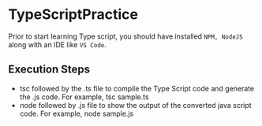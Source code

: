 # TypeScriptPractice
Prior to start learning Type script, you should have installed ```NPM, NodeJS``` along with an IDE like ```VS Code```.

## Execution Steps
<ul>
<li>tsc followed by the .ts file to compile the Type Script code and generate the .js code. For example, tsc sample.ts</li>
<li>node followed by .js file to show the output of the converted java script code. For example, node sample.js</li>
</ul>
